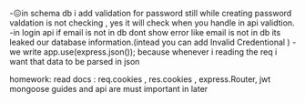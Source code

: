-😖in schema db i add validation for password still while creating password valdation is not checking , yes it will check when you handle in api validtion.
-in login api if email is not in db dont show error like email is not in db its leaked our database information.(intead you can add Invalid Credentional )
-we write app.use(express.json()); because whenever i reading the req i want that data to be parsed in json

homework:
read docs : req.cookies , res.cookies , express.Router, jwt
mongoose guides and api are must important in later
